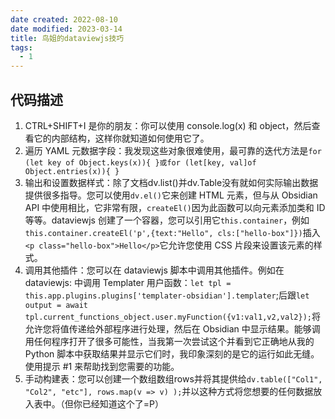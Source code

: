 ```yaml
---
date created: 2022-08-10
date modified: 2023-03-14
title: 鸟姐的dataviewjs技巧
tags:
  - 1
---
```


## 代码描述

1. CTRL+SHIFT+I 是你的朋友：你可以使用 console.log(x) 和 object，然后查看它的内部结构，这样你就知道如何使用它了。
2. 遍历 YAML 元数据字段：我发现这些对象很难使用，最可靠的迭代方法是`for (let key of Object.keys(x)){ }或for (let[key, val]of Object.entries(x)){ }`
3. 输出和设置数据样式：除了文档dv.list()并dv.Table没有就如何实际输出数据提供很多指导。您可以使用`dv.el()`它来创建 HTML 元素，但与从 Obsidian API 中使用相比，它非常有限，`createEl()`因为此函数可以向元素添加类和 ID 等等。dataviewjs 创建了一个容器，您可以引用它`this.container`，例如`this.container.createEl('p',{text:"Hello", cls:["hello-box"]})`插入`<p class="hello-box">Hello</p>`它允许您使用 CSS 片段来设置该元素的样式。
4. 调用其他插件：您可以在 dataviewjs 脚本中调用其他插件。例如在 dataviewjs: 中调用 Templater 用户函数：`let tpl = this.app.plugins.plugins['templater-obsidian'].templater`;后跟`let output = await tpl.current_functions_object.user.myFunction({v1:val1,v2,val2});`将允许您将值传递给外部程序进行处理，然后在 Obsidian 中显示结果。能够调用任何程序打开了很多可能性，当我第一次尝试这个并看到它正确地从我的 Python 脚本中获取结果并显示它们时，我印象深刻的是它的运行如此无缝。使用提示 #1 来帮助找到您需要的功能。
5. 手动构建表：您可以创建一个数组数组rows并将其提供给`dv.table(["Col1", "Col2", "etc"], rows.map(v => v) );`并以这种方式将您想要的任何数据放入表中。（但你已经知道这个了=P）
